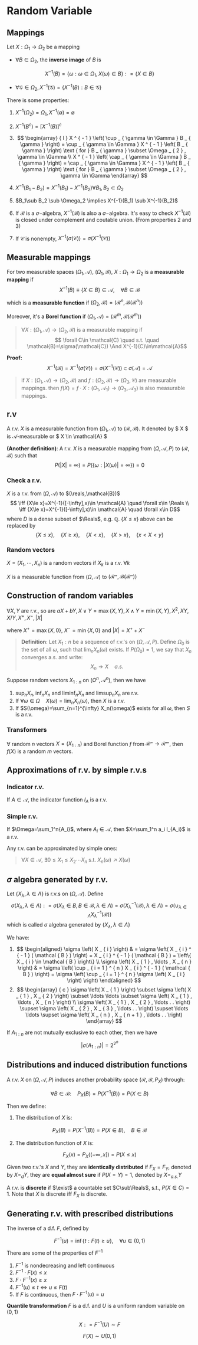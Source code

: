 # Random Variable

## Mappings

Let $X : \Omega _{ 1 } \rightarrow \Omega_ { 2 }$ be a mapping

- $\forall B \in \Omega_2$, the **inverse image** of $B$ is

$$ X ^ { - 1 } ( B ) = \left\{ \omega : \omega \in \Omega _ { 1 } , X ( \omega ) \in B \right\} : = \{ X \in B \} $$

- $\forall\mathcal{G}\in\Omega_2,X ^ { - 1 } ( \mathcal { G } ) = \left\{ X ^ { - 1 } ( B ) : B \in \mathcal { G } \right\}$

There is some properties:

1. $X ^ { - 1 } \left( \Omega _ { 2 } \right) = \Omega _ { 1 } , X ^ { - 1 } ( \emptyset ) = \emptyset$
2. $X ^ { - 1 } \left( B ^ { c } \right) = \left[ X ^ { - 1 } ( B ) \right] ^ { c }$
3. $$ \begin{array} { l } X ^ { - 1 } \left( \cup _ { \gamma \in \Gamma } B _ { \gamma } \right) = \cup _ { \gamma \in \Gamma } X ^ { - 1 } \left( B _ { \gamma } \right) \text { for } B _ { \gamma } \subset \Omega _ { 2 } , \gamma \in \Gamma \\ X ^ { - 1 } \left( \cap _ { \gamma \in \Gamma } B _ { \gamma } \right) = \cap _ { \gamma \in \Gamma } X ^ { - 1 } \left( B _ { \gamma } \right) \text { for } B _ { \gamma } \subset \Omega _ { 2 } , \gamma \in \Gamma \end{array} $$
4. $X ^ { - 1 } \left( B _ { 1 } - B _ { 2 } \right) = X ^ { - 1 } \left( B _ { 1 } \right) - X ^ { - 1 } \left( B _ { 2 } \right) \forall B _ { 1 } , B _ { 2 } \subset \Omega _ { 2 }$
5. $B_1\sub B_2 \sub \Omega_2 \implies X^{-1}(B_1) \sub X^{-1}(B_2)$
6. If $\mathcal{B}$ is a $\sigma-$algebra, $X^{-1}(\mathcal{B})$ is also a $\sigma-$algebra.
It's easy to check $X^{-1}(\mathcal{B})$ is closed under complement and coutable union. (From properties 2 and 3)

7. If $\mathcal{C}$ is nonempty, $X ^ { - 1 } ( \sigma ( \mathcal { C } ) ) = \sigma \left( X ^ { - 1 } ( \mathcal { C } ) \right)$

## Measurable mappings

For two measurable spaces $(\Omega_1,\mathcal{A})$, $(\Omega_1,\mathcal{B})$, $X : \Omega _ { 1 } \rightarrow \Omega _ { 2 }$ is a **measurable mapping** if 
$$ X ^ { - 1 } ( B ) \equiv \{ X \in B \} \in \mathcal { A } , \quad \forall B \in \mathcal { B } $$

which is a **measurable function** if $\left( \Omega _ { 2 } , \mathcal { B } \right) = \left( \mathcal { R } ^ { n } , \mathcal { B } \left( \mathcal { R } ^ { n } \right) \right)$

Moreover, it's a **Borel function** if $\left( \Omega _ { 1 } , \mathcal { A } \right) = \left( \mathcal { R } ^ { m } , \mathcal { B } \left( \mathcal { R } ^ { m } \right) \right)$

> $\forall X : (\Omega _ { 1 },\mathcal{A}) \to (\Omega _ { 2 },\mathcal{B})$ is a measurable mapping if
> $$ \forall C\in \mathcal{C} \quad s.t. \quad \mathcal{B}=\sigma(\mathcal{C}) \And X^{-1}(C)\in\mathcal{A}$$

**Proof:**
$$ X ^ { - 1 } ( \mathcal { B } ) = X ^ { - 1 } ( \sigma ( \mathcal { C } ) ) = \sigma \left( X ^ { - 1 } ( \mathcal { C } ) \right) \subset \sigma ( \mathcal { A } ) = \mathcal { A } $$

> if $X : (\Omega _ { 1 },\mathcal{A}) \to (\Omega _ { 2 },\mathcal{B})$ and $f : (\Omega _ { 2 },\mathcal{B}) \to (\Omega _ { 3 },\mathcal{C})$ are measurable mappings. then $f ( X ) = f \cdot X : \left( \Omega _ { 1 } , \mathcal { A } _ { 1 } \right) \rightarrow \left( \Omega _ { 3 } , \mathcal { A } _ { 3 } \right)$ is also measurable mappings.

## r.v

A r.v. $X$ is a measurable function from $(\Omega_1,\mathcal{A})$ to $(\mathcal{R},\mathcal{B})$. It denoted by $ X $ is $\mathcal{A}$-measurable or $ X \in \mathcal{A} $

**(Another definition)**: A r.v. $X$ is a measurable mapping from $(\Omega,\mathcal{A},P)$ to $(\mathcal{R},\mathcal{B})$ such that
$$ P ( | X | = \infty ) = P ( \{ \omega : | X ( \omega ) | = \infty \} ) = 0 $$

### Check a r.v.

$X$ is a r.v. from $(\Omega,\mathcal{A})$ to $(\reals,\mathcal{B})$ 
$$ \iff {X\le x}=X^{-1}([-\infty],x)\in \mathcal{A} \quad \forall x\in \Reals \\ \iff {X\le x}=X^{-1}([-\infty],x)\in \mathcal{A} \quad \forall x\in D$$
where $D$ is a dense subset of $\Reals$, e.g. $\mathbb{Q}$. $\{X \le x\}$ above can be replaced by
$$ \{ X \leq x \} , \quad \{ X \geq x \} , \quad \{ X < x \} , \quad \{ X > x \} , \quad \{ x < X < y \} $$

### Random vectors

$X=(X_1,\cdots,X_n)$ is a random vectors if $X_k$ is a r.v. $\forall k$

$X$ is a measurable function from $(\Omega,\mathcal{A})$ to $(\mathcal{R^n},\mathcal{B(R^n)})$

## Construction of random variables

$\forall X, Y$ are r.v., so are $aX+bY,X \vee Y = \max \{ X , Y \} , X \wedge Y = \min \{ X , Y \},X^2,XY,X/Y,X^+,X^-,|X|$

where $X^+=\max\{X,0\}$, $X^-=\min\{X,0\}$ and $|X|=X^++X^-$

> **Definition**: Let $X_1:n$ be a sequence of r.v.'s on $( \Omega , \mathcal { A } , P )$. Define $\Omega_0$ is the set of all $\omega$, such that $\lim_n X_n(\omega)$ exists. If $P(\Omega_0)=1$, we say that $X_n$ converges a.s. and write:
$$ X_n \to X \quad a.s. $$

Suppose random vectors $X_{1:n}$ on $(\Omega^n,\mathcal{A}^n)$, then we have
1. $\sup_n X_n, \inf_n X_n$ and $\liminf_n X_n$ and $\limsup_n X_n$ are r.v.
2. If $\forall \omega \in \Omega \quad X(\omega)=\lim_n X_n(\omega)$, then $X$ is a r.v.
3. If $S(\omega)=\sum_{n=1}^{\infty} X_n(\omega)$ exists for all $\omega$, then $S$ is a r.v.

### Transformers

$\forall$ random $n$ vectors $X=(X_{1:n})$ and Borel function $f$ from $\mathcal{R^n\to R^m}$, then $f(X)$ is a random $m$ vectors.

## Approximations of r.v. by simple r.v.s

### Indicator r.v.
If $A\in \mathcal{A}$, the indicator function $I_A$ is a r.v.

### Simple r.v.
If $\Omega=\sum_1^n{A_i}$, where $A_i \in \mathcal{A}$, then $X=\sum_1^n a_i I_{A_i}$ is a r.v.

Any r.v. can be approximated by simple ones:

> $\forall X \in \mathcal{A}$, $\exists 0\le X_1\le X_2 \cdots X_n$ s.t. $X _ { n } ( \omega ) \nearrow X ( \omega )$

##  $\sigma$ algebra generated by r.v.

Let $\left\{ X _ { \lambda } , \lambda \in \Lambda \right\}$ is r.v.s on $(\Omega,\mathcal{A})$. Define
$$ \sigma \left( X _ { \lambda } , \lambda \in \Lambda \right) : = \sigma \left( X _ { \lambda } \in B , B \in \mathcal { B } , \lambda \in \Lambda \right) = \sigma \left( X _ { \lambda } ^ { - 1 } ( \mathcal { B } ) , \lambda \in \Lambda \right) = \sigma \left( \cup _ { \lambda \in \Lambda } X _ { \lambda } ^ { - 1 } ( \mathcal { B } ) \right) $$
which is called  $\sigma$ algebra generated by $\left\{ X _ { \lambda } , \lambda \in \Lambda \right\}$

We have:
1. $$ \begin{aligned} \sigma \left( X _ { i } \right) & = \sigma \left( X _ { i } ^ { - 1 } ( \mathcal { B } ) \right) = X _ { i } ^ { - 1 } ( \mathcal { B } ) = \left\{ X _ { i } \in \mathcal { B } \right\} \\ \sigma \left( X _ { 1 } , \ldots , X _ { n } \right) & = \sigma \left( \cup _ { i = 1 } ^ { n } X _ { i } ^ { - 1 } ( \mathcal { B } ) \right) = \sigma \left( \cup _ { i = 1 } ^ { n } \sigma \left( X _ { i } \right) \right) \end{aligned} $$
2. $$ \begin{array} { c } \sigma \left( X _ { 1 } \right) \subset \sigma \left( X _ { 1 } , X _ { 2 } \right) \subset \ldots \ldots \subset \sigma \left( X _ { 1 } , \ldots , X _ { n } \right) \\ \sigma \left( X _ { 1 } , X _ { 2 } , \ldots . . \right) \supset \sigma \left( X _ { 2 } , X _ { 3 } , \ldots . . \right) \supset \ldots \ldots \supset \sigma \left( X _ { n } , X _ { n + 1 } , \ldots . . \right) \end{array} $$

If $A_{1:n}$ are not mutually exclusive to each other, then we have
$$ |\sigma(A_{1:n})|=2^{2^n} $$

## Distributions and induced distribution functions

A r.v. $X$ on $(\Omega,\mathcal{A},P)$ induces another probability space $(\mathcal{R,B},P_X)$ through:

$$ \forall B \in \mathcal { B } : \quad P _ { X } ( B ) = P \left( X ^ { - 1 } ( B ) \right) = P ( X \in B ) $$

Then we define:

1. The distribution of $X$ is:

$$ P _ { X } ( B ) = P \left( X ^ { - 1 } ( B ) \right) = P ( X \in B ) , \quad B \in \mathcal { B } $$

2. The distribution function of $X$ is:

$$ F _ { X } ( x ) = P _ { X } ( ( - \infty , x ] ) = P ( X \leq x ) $$

Given two r.v.'s $X$ and $Y$, they are **identically distributed** if $F_X=F_Y$, denoted by $X=_d Y$, they are **equal almost sure** if $P(X=Y)=1$, denoted by $X=_{a.s.}Y$

A r.v. is **discrete** if $\exist$ a countable set $C\sub\Reals$, s.t., $P(X\in C)=1$. Note that $X$ is discrete iff $F_X$ is discrete.

## Generating r.v. with prescribed distributions

The inverse of a d.f. $F$, defined by

$$ F ^ { - 1 } ( u ) = \inf \{ t : F ( t ) \geq u \} , \quad \forall u \in ( 0,1 ) $$

There are some of the properties of $F^{-1}$

1. $F^{-1}$ is nondecreasing and left continuous
2. $F^{-1}\cdot F(x)\le x$
3. $F\cdot F^{-1}(x)\ge x$
4. $F^{-1}(u)\le t \iff u\le F(t)$
5. If $F$ is continuous, then $F \cdot F^{-1}(u)=u$

**Quantile transformation**  $F$ is a d.f. and $U$ is a uniform random variable on $(0,1)$

$$ X : = F ^ { - 1 } ( U ) \sim F $$

$$ F(X)\sim U(0,1) $$

<br><br><br><br><br><br><br><br><br><br>